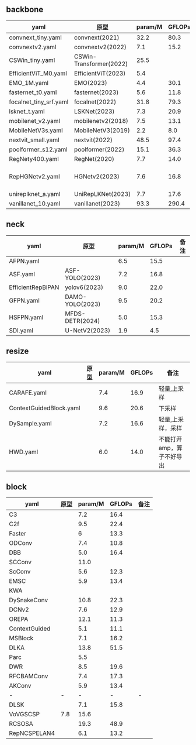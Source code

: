 ## backbone

| **yaml** | **原型** | **param/M** | **GFLOPs** | **备注** |
|---|---|---|---|---|
| convnext_tiny.yaml | convnext(2021) | 32.2 | 80.3 |  |
| convnextv2.yaml | convnextv2(2022) | 7.1 | 15.2 |  |
| CSWin_tiny.yaml | CSWin-Transformer(2022) | 25.5 |  |  |
| EfficientViT_M0.yaml | EfficientViT(2023) | 5.4 |  |  |
| EMO_1M.yaml | EMO(2023) | 4.4 | 30.1 |  |
| fasternet_t0.yaml | fasternet(2023) | 5.6 | 11.8 |  |
| focalnet_tiny_srf.yaml | focalnet(2022) | 31.8 | 79.3 |  |
| lsknet_t.yaml | LSKNet(2023) | 7.3 | 20.9 |  |
| mobilenet_v2.yaml | mobilenetv2(2018) | 7.5 | 13.1 |  |
| MobileNetV3s.yaml | MobileNetV3(2019) | 2.2 | 8.0 |  |
| nextvit_small.yaml | nextvit(2022) | 48.5 | 97.4 |  |
| poolformer_s12.yaml | poolformer(2022) | 15.1 | 36.3 |  |
| RegNety400.yaml | RegNet(2020) | 7.7 | 14.0 |  |
| RepHGNetv2.yaml | HGNetv2(2023) | 7.6 | 16.8 | RT-DETR主干 |
| unireplknet_a.yaml | UniRepLKNet(2023) | 7.7 | 17.6 |  |
| vanillanet_10.yaml | vanillanet(2023) | 93.3 | 290.4 |  |


## neck

| **yaml** | **原型** | **param/M** | **GFLOPs** | **备注** |
|---|---|---|---|---|
| AFPN.yaml||6.5|15.5|
| ASF.yaml|ASF-YOLO(2023)|7.2|16.8|
| EfficientRepBiPAN|yolov6(2023)|9.0|22.0|
| GFPN.yaml|DAMO-YOLO(2023)|9.5|20.2|
| HSFPN.yaml|MFDS-DETR(2024)|5.0|15.3|
| SDI.yaml|U-NetV2(2023)|1.9|4.5|


## resize
| **yaml** | **原型** | **param/M** | **GFLOPs** | **备注** |
|---|---|---|---|---|
|CARAFE.yaml||7.4|16.9|轻量,上采样|
|ContextGuidedBlock.yaml||9.6|20.6|下采样
|DySample.yaml||7.2|16.6|轻量,上采样，采样
|HWD.yaml||6.0|14.0|不能打开amp，算子不好导出


## block
| **yaml** | **原型** | **param/M** | **GFLOPs** | **备注** |
|---|---|---|---|---|
|C3||7.2|16.4|
|C2f||9.5|22.4|
|Faster||6|13.3|
|ODConv||7.4|10.8|
|DBB||5.0|16.4|
|SCConv||11.0|
|ScConv||5.6|12.3|
|EMSC||5.9|13.4|
|KWA|||
|DySnakeConv||10.8|22.3|
|DCNv2||7.6|12.9|
|OREPA||12.1|11.3|
|ContextGuided||5.1|11.1|
|MSBlock||7.1|16.2|
|DLKA||13.8|51.5|
|Parc||5.5||
|DWR||8.5|19.6|
|RFCBAMConv||7.4|17.3|
|AKConv||5.9|13.4|
|-|-|-|-|-|
|DLSK||7.1|15.8|
|VoVGSCSP|7.8|15.6|
|RCSOSA||19.3|48.9|
|RepNCSPELAN4||6.1|13.2|